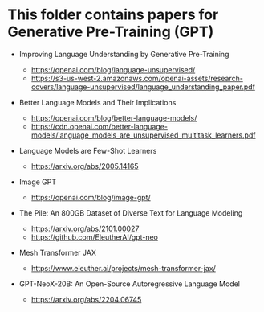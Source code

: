 # This folder contains papers for Generative Pre-Training (GPT)

- Improving Language Understanding by Generative Pre-Training
    - https://openai.com/blog/language-unsupervised/
    - https://s3-us-west-2.amazonaws.com/openai-assets/research-covers/language-unsupervised/language_understanding_paper.pdf

- Better Language Models and Their Implications
    - https://openai.com/blog/better-language-models/
    - https://cdn.openai.com/better-language-models/language_models_are_unsupervised_multitask_learners.pdf

- Language Models are Few-Shot Learners
    - https://arxiv.org/abs/2005.14165

- Image GPT
    - https://openai.com/blog/image-gpt/

- The Pile: An 800GB Dataset of Diverse Text for Language Modeling
    - https://arxiv.org/abs/2101.00027
    - https://github.com/EleutherAI/gpt-neo

- Mesh Transformer JAX
    - https://www.eleuther.ai/projects/mesh-transformer-jax/

- GPT-NeoX-20B: An Open-Source Autoregressive Language Model
    - https://arxiv.org/abs/2204.06745
